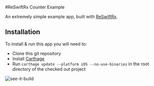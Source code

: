#ReSwiftRx Counter Example

An extremely simple example app, built with [ReSwiftRx](https://github.com/ReSwift/ReSwiftRx).

## Installation

To install & run this app you will need to:

- Clone this git repository
- Install [Carthage](https://github.com/carthage/carthage)
- Run `carthage update --platform iOS --no-use-binaries` in the root directory of the checked out project

![see-it-build](xcode-8.1.gif)
